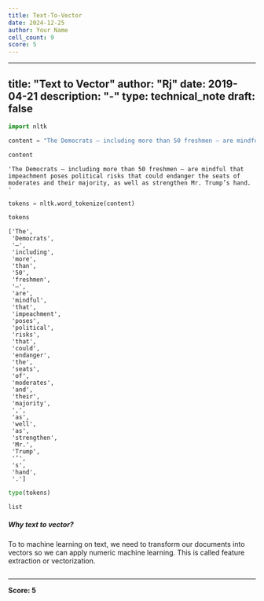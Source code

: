 ```yaml
---
title: Text-To-Vector
date: 2024-12-25
author: Your Name
cell_count: 9
score: 5
---
```


---
title: "Text to Vector"
author: "Rj"
date: 2019-04-21
description: "-"
type: technical_note
draft: false
---

```python
import nltk
```


```python
content = "The Democrats — including more than 50 freshmen — are mindful that impeachment poses political risks that could endanger the seats of moderates and their majority, as well as strengthen Mr. Trump’s hand. "
```


```python
content
```




    'The Democrats — including more than 50 freshmen — are mindful that impeachment poses political risks that could endanger the seats of moderates and their majority, as well as strengthen Mr. Trump’s hand. '




```python
tokens = nltk.word_tokenize(content)
```


```python
tokens
```




    ['The',
     'Democrats',
     '—',
     'including',
     'more',
     'than',
     '50',
     'freshmen',
     '—',
     'are',
     'mindful',
     'that',
     'impeachment',
     'poses',
     'political',
     'risks',
     'that',
     'could',
     'endanger',
     'the',
     'seats',
     'of',
     'moderates',
     'and',
     'their',
     'majority',
     ',',
     'as',
     'well',
     'as',
     'strengthen',
     'Mr.',
     'Trump',
     '’',
     's',
     'hand',
     '.']




```python
type(tokens)
```




    list



##### Why text to vector?

To to machine learning on text, we need to transform our documents into vectors so we can apply numeric machine learning. This is called feature extraction or vectorization.


```python

```


---
**Score: 5**